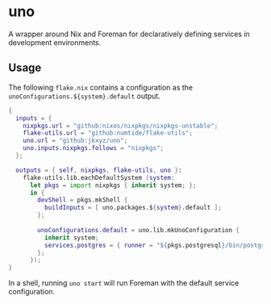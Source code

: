 # uno

A wrapper around Nix and Foreman for declaratively defining services in development environments.

## Usage

The following `flake.nix` contains a configuration as the `unoConfigurations.${system}.default` output.

```nix
{
  inputs = {
    nixpkgs.url = "github:nixos/nixpkgs/nixpkgs-unstable";
    flake-utils.url = "github:numtide/flake-utils";
    uno.url = "github:jkxyz/uno";
    uno.inputs.nixpkgs.follows = "nixpkgs";
  };

  outputs = { self, nixpkgs, flake-utils, uno }:
    flake-utils.lib.eachDefaultSystem (system:
      let pkgs = import nixpkgs { inherit system; };
      in {
        devShell = pkgs.mkShell {
          buildInputs = [ uno.packages.${system}.default ];
        };
        
        unoConfigurations.default = uno.lib.mkUnoConfiguration {
          inherit system;
          services.postgres = { runner = "${pkgs.postgresql}/bin/postgres"; };
        };
      });
}
```

In a shell, running `uno start` will run Foreman with the default service configuration.
